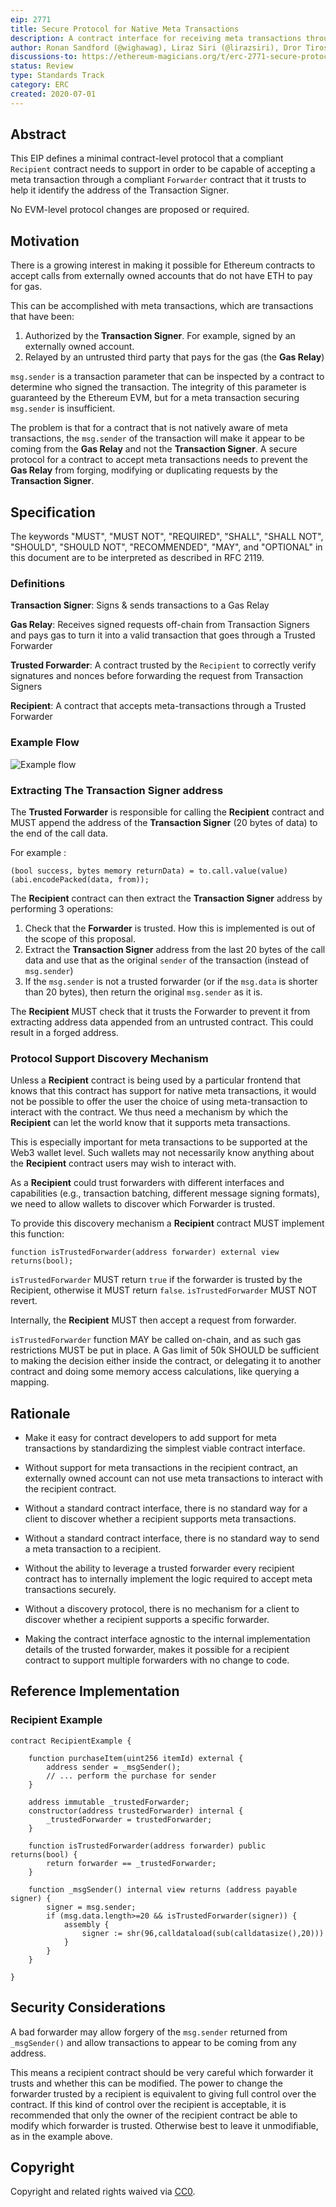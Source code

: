 ```yaml
---
eip: 2771
title: Secure Protocol for Native Meta Transactions
description: A contract interface for receiving meta transactions through a trusted forwarder
author: Ronan Sandford (@wighawag), Liraz Siri (@lirazsiri), Dror Tirosh (@drortirosh), Yoav Weiss (@yoavw), Alex Forshtat (@forshtat), Hadrien Croubois (@Amxx), Sachin Tomar (@tomarsachin2271), Patrick McCorry (@stonecoldpat), Nicolas Venturo (@nventuro), Fabian Vogelsteller (@frozeman), Pandapip1 (@Pandapip1)
discussions-to: https://ethereum-magicians.org/t/erc-2771-secure-protocol-for-native-meta-transactions/4488
status: Review
type: Standards Track
category: ERC
created: 2020-07-01
---
```


## Abstract

This EIP defines a minimal contract-level protocol that a compliant `Recipient` contract needs to support in order to be capable of accepting a meta transaction through a compliant `Forwarder` contract that it trusts to help it identify the address of the Transaction Signer. 

No EVM-level protocol changes are proposed or required.

## Motivation

There is a growing interest in making it possible for Ethereum contracts to accept calls from externally owned accounts that do not have ETH to pay for gas. 

This can be accomplished with meta transactions, which are transactions that have been:

1. Authorized by the **Transaction Signer**. For example, signed by an externally owned account.
2. Relayed by an untrusted third party that pays for the gas (the **Gas Relay**)

`msg.sender` is a transaction parameter that can be inspected by a contract to determine who signed the transaction. The integrity of this parameter is guaranteed by the Ethereum EVM, but for a meta transaction securing `msg.sender` is insufficient.

The problem is that for a contract that is not natively aware of meta transactions, the `msg.sender` of the transaction will make it appear to be coming from the **Gas Relay** and not the **Transaction Signer**. A secure protocol for a contract to accept meta transactions needs to prevent the **Gas Relay** from forging, modifying or duplicating requests by the **Transaction Signer**.

## Specification

The keywords "MUST", "MUST NOT", "REQUIRED", "SHALL", "SHALL NOT", "SHOULD", "SHOULD NOT", "RECOMMENDED", "MAY", and "OPTIONAL" in this document are to be interpreted as described in RFC 2119.

### Definitions

**Transaction Signer**: Signs & sends transactions to a Gas Relay

**Gas Relay**: Receives signed requests off-chain from Transaction Signers and pays gas to turn it into a valid transaction that goes through a Trusted Forwarder

**Trusted Forwarder**: A contract trusted by the `Recipient` to correctly verify signatures and nonces before forwarding the request from Transaction Signers

**Recipient**: A contract that accepts meta-transactions through a Trusted Forwarder

### Example Flow

![Example flow](../assets/eip-2771/example-flow.png)

### Extracting The Transaction Signer address

The **Trusted Forwarder** is responsible for calling the **Recipient** contract and MUST append the address of the **Transaction Signer** (20 bytes of data) to the end of the call data.

For example :

```solidity
(bool success, bytes memory returnData) = to.call.value(value)(abi.encodePacked(data, from));
```

The **Recipient** contract can then extract the **Transaction Signer** address by performing 3 operations:

1. Check that the **Forwarder** is trusted. How this is implemented is out of the scope of this proposal.
2. Extract the **Transaction Signer** address from the last 20 bytes of the call data and use that as the original `sender` of the transaction (instead of `msg.sender`)
3. If the `msg.sender` is not a trusted forwarder (or if the `msg.data` is shorter than 20 bytes), then return the original `msg.sender` as it is.

The **Recipient** MUST check that it trusts the Forwarder to prevent it from
extracting address data appended from an untrusted contract. This could result
in a forged address.

### Protocol Support Discovery Mechanism

Unless a **Recipient** contract is being used by a particular frontend that knows that this contract has support for native meta transactions, it would not be possible to offer the user the choice of using meta-transaction to interact with the contract. We thus need a mechanism by which the **Recipient** can let the world know that it supports meta transactions. 

This is especially important for meta transactions to be supported at the Web3 wallet level. Such wallets may not necessarily know anything about the **Recipient** contract users may wish to interact with.

As a **Recipient** could trust forwarders with different interfaces and capabilities (e.g., transaction batching, different message signing formats), we need to allow wallets to discover which Forwarder is trusted.

To provide this discovery mechanism a **Recipient** contract MUST implement this function:

```solidity
function isTrustedForwarder(address forwarder) external view returns(bool);
```

`isTrustedForwarder` MUST return `true` if the forwarder is trusted by the Recipient, otherwise it MUST return `false`. `isTrustedForwarder` MUST NOT revert.

Internally, the **Recipient** MUST then accept a request from forwarder.

`isTrustedForwarder` function MAY be called on-chain, and as such gas restrictions MUST be put in place. A Gas limit of 50k SHOULD be sufficient to making the decision either inside the contract, or delegating it to another contract and doing some memory access calculations, like querying a mapping.

## Rationale

* Make it easy for contract developers to add support for meta
  transactions by standardizing the simplest viable contract interface.

* Without support for meta transactions in the recipient contract, an externally owned 
  account can not use meta transactions to interact with the recipient contract.

* Without a standard contract interface, there is no standard way for a client
  to discover whether a recipient supports meta transactions.

* Without a standard contract interface, there is no standard way to send a
  meta transaction to a recipient.

* Without the ability to leverage a trusted forwarder every recipient contract
  has to internally implement the logic required to accept meta transactions securely.

* Without a discovery protocol, there is no mechanism for a client to discover
  whether a recipient supports a specific forwarder.

* Making the contract interface agnostic to the internal implementation
  details of the trusted forwarder, makes it possible for a recipient contract
  to support multiple forwarders with no change to code.

## Reference Implementation

### Recipient Example 

```solidity
contract RecipientExample {

    function purchaseItem(uint256 itemId) external {
        address sender = _msgSender();
        // ... perform the purchase for sender
    }

    address immutable _trustedForwarder;
    constructor(address trustedForwarder) internal {
        _trustedForwarder = trustedForwarder;
    }

    function isTrustedForwarder(address forwarder) public returns(bool) {
        return forwarder == _trustedForwarder;
    }

    function _msgSender() internal view returns (address payable signer) {
        signer = msg.sender;
        if (msg.data.length>=20 && isTrustedForwarder(signer)) {
            assembly {
                signer := shr(96,calldataload(sub(calldatasize(),20)))
            }
        }    
    }

}
```

## Security Considerations

A bad forwarder may allow forgery of the `msg.sender` returned from `_msgSender()` and allow transactions to appear to be coming from any address. 

This means a recipient contract should be very careful which forwarder it trusts and whether this can be modified. The power to change the forwarder trusted by a recipient is equivalent to giving full control over the contract. If this kind of control over the recipient is acceptable, it is recommended that only the owner of the recipient contract be able to modify which forwarder is trusted. Otherwise best to leave it unmodifiable, as in the example above.

## Copyright

Copyright and related rights waived via [CC0](../LICENSE.md).
